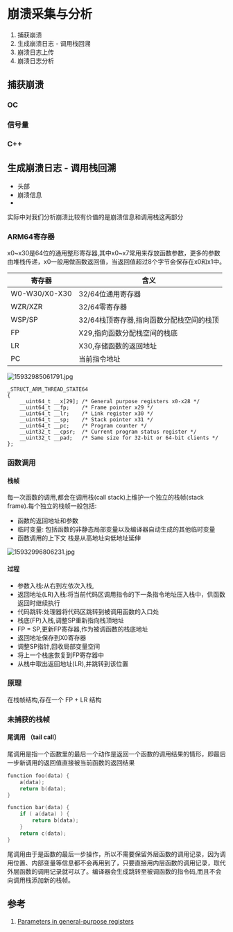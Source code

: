 # 崩溃采集与分析




1. 捕获崩溃
2. 生成崩溃日志 - 调用栈回溯
3. 崩溃日志上传
4. 崩溃日志分析

## 捕获崩溃

### OC

### 信号量

### C++



## 生成崩溃日志 - 调用栈回溯

* 头部
* 崩溃信息
* 

实际中对我们分析崩溃比较有价值的是崩溃信息和调用栈这两部分

### ARM64寄存器

x0~x30是64位的通用整形寄存器,其中x0~x7常用来存放函数参数，更多的参数由堆栈传递，x0一般用做函数返回值，当返回值超过8个字节会保存在x0和x1中。

| 寄存器| 含义 |
| --- | --- |
| W0-W30/X0-X30 | 32/64位通用寄存器 |
| WZR/XZR | 32/64零寄存器 |
| WSP/SP | 32/64栈顶寄存器,指向函数分配栈空间的栈顶 |
| FP | X29,指向函数分配栈空间的栈底 |
| LR | X30,存储函数的返回地址 |
| PC | 当前指令地址 |

![15932985061791.jpg](https://i.loli.net/2020/06/28/mJeQMTd3AO75L1l.jpg)

```objc
_STRUCT_ARM_THREAD_STATE64
{
	__uint64_t __x[29]; /* General purpose registers x0-x28 */
	__uint64_t __fp;    /* Frame pointer x29 */
	__uint64_t __lr;    /* Link register x30 */
	__uint64_t __sp;    /* Stack pointer x31 */
	__uint64_t __pc;    /* Program counter */
	__uint32_t __cpsr;  /* Current program status register */
	__uint32_t __pad;   /* Same size for 32-bit or 64-bit clients */
};
```

###  函数调用

#### 栈帧

每一次函数的调用,都会在调用栈(call stack)上维护一个独立的栈帧(stack frame).每个独立的栈帧一般包括:

* 函数的返回地址和参数
* 临时变量: 包括函数的非静态局部变量以及编译器自动生成的其他临时变量
* 函数调用的上下文 栈是从高地址向低地址延伸

![15932996806231.jpg](https://i.loli.net/2020/06/28/f57E6oSgrFw3UAQ.jpg)

#### 过程

* 参数入栈:从右到左依次入栈,
* 返回地址(LR)入栈:将当前代码区调用指令的下一条指令地址压入栈中，供函数返回时继续执行
* 代码跳转:处理器将代码区跳转到被调用函数的入口处
* 栈底(FP)入栈,调整SP重新指向栈顶地址
* FP = SP,更新FP寄存器,作为被调函数的栈底地址
* 返回地址保存到X0寄存器
* 调整SP指针,回收局部变量空间
* 将上一个栈底恢复到FP寄存器中
* 从栈中取出返回地址(LR),并跳转到该位置

### 原理

在栈帧结构,存在一个 FP + LR 结构

### 未捕获的栈帧

#### 尾调用 （tail call）

尾调用是指一个函数里的最后一个动作是返回一个函数的调用结果的情形，即最后一步新调用的返回值直接被当前函数的返回结果

```c
function foo(data) {
    a(data);
    return b(data);
}

function bar(data) {
    if ( a(data) ) {
        return b(data);
    }
    return c(data);
}
```

尾调用由于是函数的最后一步操作，所以不需要保留外层函数的调用记录，因为调用位置、内部变量等信息都不会再用到了，只要直接用内层函数的调用记录，取代外层函数的调用记录就可以了。编译器会生成跳转至被调函数的指令码,而且不会向调用栈添加新的栈帧。

## 参考

1. [Parameters in general-purpose registers](https://developer.arm.com/docs/den0024/latest/the-abi-for-arm-64-bit-architecture/register-use-in-the-aarch64-procedure-call-standard/parameters-in-general-purpose-registers)

